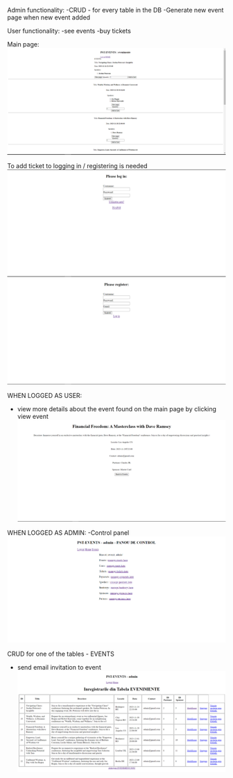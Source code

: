 Admin functionality:
-CRUD - for every table in the DB
-Generate new event page when new event added

User functionality:
-see events
-buy tickets

Main page:
![img.png](img.png)

To add ticket to logging in / registering is needed
![img_1.png](img_1.png)
![img_2.png](img_2.png)


WHEN LOGGED AS USER:
- view more details about the event found on the main page by clicking view event
![img_5.png](img_5.png)

WHEN LOGGED AS ADMIN:
-Control panel
![img_3.png](img_3.png)

CRUD for one of the tables - EVENTS
+ send email invitation to event
![img_4.png](img_4.png)
